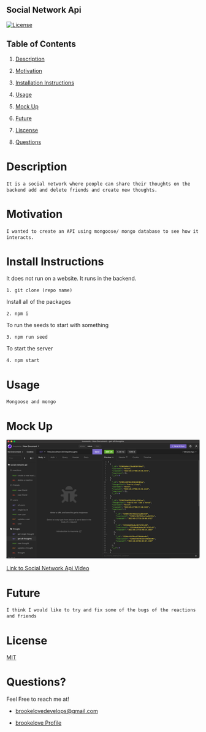 
## Social Network Api

[![License](https://img.shields.io/badge/License-MIT-lightblue.svg)](https://www.boost.org/LICENSE_1_0.txt)

## Table of Contents

1. [Description](#descript)

2. [Motivation](#motivation)

3. [Installation Instructions](#installation-instructions)

4. [Usage](#usage)

5. [Mock Up](#mock-up)

6. [Future](#future)

7. [Liscense](#license)

8. [Questions](#questions)

# Description

    It is a social network where people can share their thoughts on the backend add and delete friends and create new thoughts.

# Motivation

    I wanted to create an API using mongoose/ mongo database to see how it interacts.

# Install Instructions

It does not run on a website. It runs in the backend.

    1. git clone (repo name)

Install all of the packages

    2. npm i 
To run the seeds to start with something

    3. npm run seed
To  start the server

    4. npm start


# Usage

    Mongoose and mongo

# Mock Up


![Image of Social Network Api](./assets/images/SNA.png)

[Link to Social Network Api Video](https://www.canva.com/design/DAFCVE98jsY/cLAG6l1dpJ0p1fZhwoo1fg/watch?utm_content=DAFCVE98jsY&utm_campaign=designshare&utm_medium=link&utm_source=publishsharelink)

# Future

    I think I would like to try and fix some of the bugs of the reactions and friends

# License

[MIT](./LICENSE)

# Questions?

Feel Free to reach me at!

* brookelovedevelops@gmail.com

* [brookelove Profile](https://github.com/brookelove)
